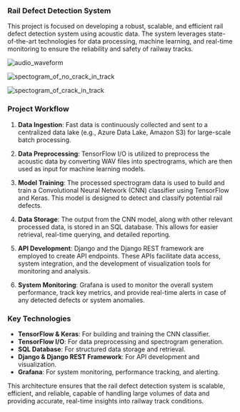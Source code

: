 ### Rail Defect Detection System

This project is focused on developing a robust, scalable, and efficient rail defect detection system using acoustic data. The system leverages state-of-the-art technologies for data processing, machine learning, and real-time monitoring to ensure the reliability and safety of railway tracks.

![audio_waveform](https://github.com/user-attachments/assets/fed6236f-4d5b-45a5-9a83-0a2db4964cc8)

![spectogram_of_no_crack_in_track](https://github.com/user-attachments/assets/28b92872-498d-4b64-b7c8-10b363acb944)

![spectogram_of_crack_in_track](https://github.com/user-attachments/assets/8d282322-a570-49b5-b377-6249a33a2b49)


### Project Workflow

1. **Data Ingestion**: Fast data is continuously collected and sent to a centralized data lake (e.g., Azure Data Lake, Amazon S3) for large-scale batch processing.

2. **Data Preprocessing**: TensorFlow I/O is utilized to preprocess the acoustic data by converting WAV files into spectrograms, which are then used as input for machine learning models.

3. **Model Training**: The processed spectrogram data is used to build and train a Convolutional Neural Network (CNN) classifier using TensorFlow and Keras. This model is designed to detect and classify potential rail defects.

4. **Data Storage**: The output from the CNN model, along with other relevant processed data, is stored in an SQL database. This allows for easier retrieval, real-time querying, and detailed reporting.

5. **API Development**: Django and the Django REST framework are employed to create API endpoints. These APIs facilitate data access, system integration, and the development of visualization tools for monitoring and analysis.

6. **System Monitoring**: Grafana is used to monitor the overall system performance, track key metrics, and provide real-time alerts in case of any detected defects or system anomalies.

### Key Technologies

- **TensorFlow & Keras**: For building and training the CNN classifier.
- **TensorFlow I/O**: For data preprocessing and spectrogram generation.
- **SQL Database**: For structured data storage and retrieval.
- **Django & Django REST Framework**: For API development and visualization.
- **Grafana**: For system monitoring, performance tracking, and alerting.

This architecture ensures that the rail defect detection system is scalable, efficient, and reliable, capable of handling large volumes of data and providing accurate, real-time insights into railway track conditions.

